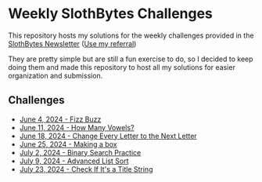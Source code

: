 # Weekly SlothBytes Challenges

This repository hosts my solutions for the weekly challenges provided in the [SlothBytes Newsletter](https://slothbytes.beehiiv.com) ([Use my referral](https://slothbytes.beehiiv.com/subscribe?ref=zyCF0kM9m1))

They are pretty simple but are still a fun exercise to do, so I decided to keep doing them and made this repository to host all my solutions for easier organization and submission.

## Challenges

- [June 4, 2024 - Fizz Buzz](challenges/fizzbuzz.py)
- [June 11, 2024 - How Many Vowels?](challenges/count_vowels.py)
- [June 18, 2024 - Change Every Letter to the Next Letter](challenges/move.py)
- [June 25, 2024 - Making a box](challenges/make_box.py)
- [July 2, 2024 - Binary Search Practice](challenges/find_first_occurrence.py)
- [July 9, 2024 - Advanced List Sort](challenges/advanced_sort.py)
- [July 23, 2024 - Check If It's a Title String](challenges/check_title.py)